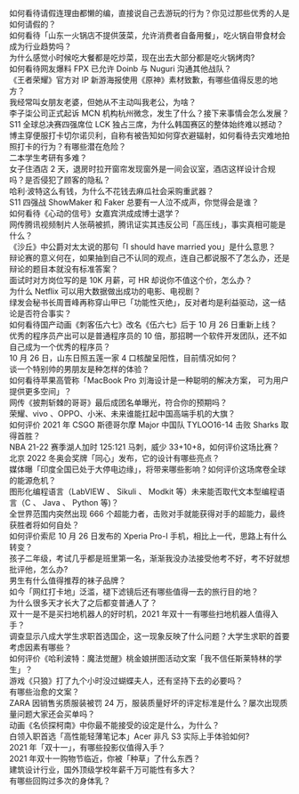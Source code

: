 如何看待请假连理由都懒的编，直接说自己去游玩的行为？你见过那些优秀的人是如何请假的？  
如何看待「山东一火锅店不提供菠菜，允许消费者自备用餐」，吃火锅自带食材会成为行业趋势吗？  
为什么感觉小时候吃大餐都是吃炒菜，现在出去大部分都是吃火锅烤肉?  
如何看待网友爆料 FPX 已允许 Doinb 与 Nuguri 沟通其他战队？  
《王者荣耀》官方对 IP 新游海报使用《原神》素材致歉，有哪些值得反思的地方？  
我经常叫女朋友老婆，但她从不主动叫我老公，为啥？  
李子柒公司正式起诉 MCN 机构杭州微念，发生了什么？接下来事情会怎么发展？  
S11 全球总决赛四强席位 LCK 独占三席，为什么韩国赛区的整体始终难以撼动？  
博主穿便服打卡切尔诺贝利，自称有被告知如何穿衣避辐射，如何看待去灾难地拍照打卡的行为？有哪些潜在危险？  
二本学生考研有多难？  
女子住酒店 2 天，退房时拉开窗帘发现窗外是一间会议室，酒店这样设计合规吗？是否侵犯了顾客的隐私？  
哈利·波特这么有钱，为什么不花钱去麻瓜社会采购重武器？  
S11 四强战 ShowMaker 和 Faker 总要有一人泣不成声，你觉得会是谁？  
如何看待《心动的信号》女嘉宾洪成成博士退学？  
网传腾讯视频制片人张萌被抓，腾讯证实其违反公司「高压线」，事实真相可能是什么？  
《沙丘》中公爵对太太说的那句「I should have married you」是什么意思？  
辩论赛的意义何在，如果抽到自己不认同的观点，连自己都说服不了怎么办，还是辩论的题目本就没有标准答案？  
面试时对方岗位写的是 10K 月薪，可 HR 却说你不值这个价，怎么办？  
为什么 Netflix 可以用大数据做出成功的电影、电视剧？  
绿发会秘书长周晋峰再称穿山甲已「功能性灭绝」，反对者均是利益驱动，这一结论是否符合事实？  
如何看待国产动画《刺客伍六七》改名《伍六七》后于 10 月 26 日重新上线？  
优秀的程序员产出可以是普通程序员的 10 倍，那招聘一个软件开发团队，还不如自己成为一个优秀的程序员？  
10 月 26 日，山东日照五莲一家 4 口核酸呈阳性，目前情况如何？  
谈一个特别帅的男朋友是种怎样的体验？  
如何看待苹果高管称「MacBook Pro 刘海设计是一种聪明的解决方案， 可为用户提供更多空间」？  
网传《披荆斩棘的哥哥》最后成团名单曝光，符合你的预期吗？  
荣耀、vivo 、OPPO、小米、未来谁能扛起中国高端手机的大旗？  
如何评价 2021 年 CSGO 斯德哥尔摩 Major 中国队 TYLOO16-14 击败 Sharks 取得首胜？  
NBA 21-22 赛季湖人加时 125:121 马刺，威少 33+10+8，如何评价这场比赛？  
北京 2022 冬奥会奖牌「同心」发布，它的设计有哪些亮点？  
媒体曝「印度全国已处于大停电边缘」，将带来哪些影响？如何评价这场席卷全球的能源危机？  
图形化编程语言（LabVIEW 、 Sikuli 、 Modkit 等）未来能否取代文本型编程语言（C 、 Java 、 Python 等)？  
全世界范围内突然出现 666 个超能力者，击败对手就能获得对手的超能力，最终获胜者将如何自处？  
如何评价索尼 10 月 26 日发布的 Xperia Pro-I 手机，相比上一代，思路上有什么转变？  
孩子二年级，考试几乎都是班里第一名，渐渐我没办法接受他考不好，考不好就想批评他，怎么办?  
男生有什么值得推荐的袜子品牌？  
如今「网红打卡地」泛滥，褪下滤镜后还有哪些值得一去的旅行目的地？  
为什么很多天才长大了之后都变普通人了？  
双十一是不是买扫地机器人的好时机，2021 年双十一有哪些扫地机器人值得入手？  
调查显示八成大学生求职首选国企，这一现象反映了什么问题？大学生求职的首要考虑因素有哪些？  
如何评价《哈利波特：魔法觉醒》桃金娘拼图活动文案「我不信任斯莱特林的学生」？  
游戏《只狼》打了九个小时没过蝴蝶夫人，还有坚持下去的必要吗？  
有哪些治愈的文案？  
ZARA 因销售劣质服装被罚 24 万，服装质量好坏的评定标准是什么？屡次出现质量问题大家还会买单吗？  
动画《名侦探柯南》中你最不能接受的设定是什么，为什么？  
白领入职首选「高性能轻薄笔记本」Acer 非凡 S3 实际上手体验如何?  
2021 年「双十一」，有哪些投影仪值得入手？  
2021 年双十一购物节临近，你被「种草」了什么东西？  
建筑设计行业，国外顶级学校年薪千万可能性有多大？  
有哪些回购过多次的身体乳？  
